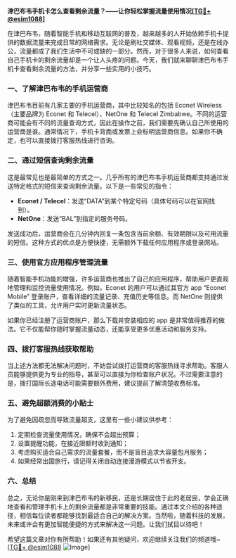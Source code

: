 **津巴布韦手机卡怎么查看剩余流量？——让你轻松掌握流量使用情况[[TG💪+ @esim1088](https://t.me/s/esim1088)]**

在津巴布韦，随着智能手机和移动互联网的普及，越来越多的人开始依赖手机卡提供的数据流量来完成日常的网络需求。无论是刷社交媒体、观看视频，还是在线办公，流量都成了我们生活中不可或缺的一部分。然而，对于很多人来说，如何查看自己手机卡的剩余流量却是一个让人头疼的问题。今天，我们就来聊聊津巴布韦手机卡查看剩余流量的方法，并分享一些实用的小技巧。

### 一、了解津巴布韦的手机运营商

津巴布韦目前有几家主要的手机运营商，其中比较知名的包括 Econet Wireless（主要品牌为 Econet 和 Telecel）、NetOne 和 Telecel Zimbabwe。不同的运营商可能会有不同的流量查询方式，因此在操作之前，我们需要先确认自己所使用的运营商是谁。通常情况下，手机卡背面或发票上会标明运营商信息。如果你不确定，也可以直接拨打客服热线进行咨询。

### 二、通过短信查询剩余流量

这是最常见也是最简单的方式之一。几乎所有的津巴布韦手机运营商都支持通过发送特定格式的短信来查询剩余流量。以下是一些常见的指令：

- **Econet / Telecel**：发送“DATA”到某个特定号码（具体号码可以在官网找到）。
- **NetOne**：发送“BAL”到指定的服务号码。

发送成功后，运营商会在几分钟内回复一条包含当前余额、有效期限以及可用流量的短信。这种方式的优点是方便快捷，无需额外下载任何应用程序或登录网站。

### 三、使用官方应用程序管理流量

随着智能手机功能的增强，许多运营商也推出了自己的应用程序，帮助用户更直观地管理和监控流量使用情况。例如，Econet 的用户可以通过其官方 app “Econet Mobile” 登录账户，查看详细的流量记录、充值历史等信息。而 NetOne 则提供了类似的工具，允许用户实时更新流量状态。

如果你已经注册了运营商账户，那么下载并安装相应的 app 是非常值得推荐的做法。它不仅能帮你随时掌握流量动态，还能享受更多优惠活动和服务支持。

### 四、拨打客服热线获取帮助

当上述方法都无法解决问题时，不妨尝试拨打运营商的客服热线寻求帮助。客服人员能够提供更为专业的指导，甚至可以直接为你检查账户状况。不过需要注意的是，拨打国际长途电话可能需要额外费用，建议提前了解清楚收费标准。

### 五、避免超额消费的小贴士

为了避免因疏忽而导致流量超支，这里有一些小建议供参考：
1. 定期检查流量使用情况，确保不会超出预算；
2. 设置提醒功能，在接近限额时收到通知；
3. 考虑购买适合自己需求的流量套餐，而不是盲目追求大容量包月服务；
4. 如果经常出国旅行，请记得关闭自动连接漫游模式以节省开支。

### 六、总结

总之，无论你是刚来到津巴布韦的新移民，还是长期居住于此的老居民，学会正确地查看和管理手机卡上的剩余流量都是非常重要的技能。通过本文介绍的各种途径，相信每位读者都能够找到最适合自己的解决方案。当然啦，随着科技的发展，未来或许会有更加智能便捷的方式来解决这一问题。让我们拭目以待吧！

希望这篇文章对你有所帮助！如果还有其他疑问，欢迎继续关注我们的频道哦~ [[TG💪+ @esim1088](https://t.me/s/esim1088) ![Image](https://i.postimg.cc/4NQfJmqS/Snipaste-2025-05-13-00-14-12.png)]
